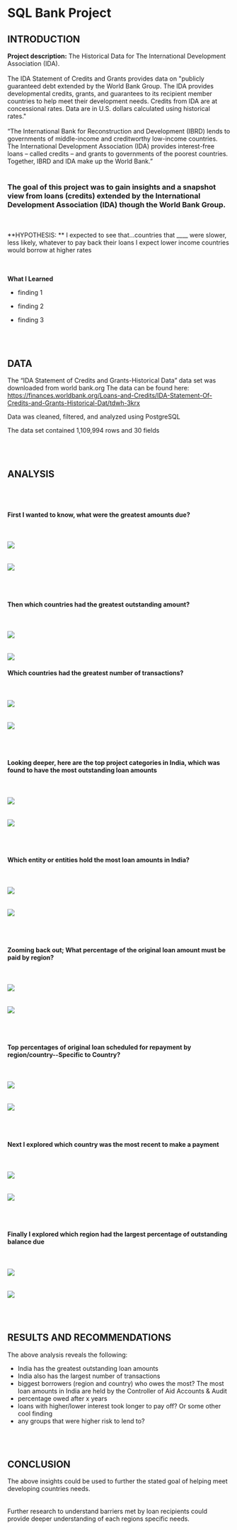 # SQL Bank Project
 
## INTRODUCTION

**Project description:** The Historical Data for The International Development Association (IDA).  <br><br>
The IDA Statement of Credits and Grants provides data on "publicly guaranteed debt extended by the World Bank Group.  The IDA provides developmental credits, grants, and guarantees to its recipient member countries to help meet their development needs.  Credits from IDA are at concessional rates.  Data are in U.S. dollars calculated using historical rates."
<br><br>
“The International Bank for Reconstruction and Development (IBRD) lends to governments of middle-income and creditworthy low-income countries.
The International Development Association (IDA) provides interest-free loans – called credits – and grants to governments of the poorest countries.
Together, IBRD and IDA make up the World Bank.”
<br><br>
### The goal of this project was to gain insights and a snapshot view from loans (credits) extended by the International Development Association (IDA) though the World Bank Group.   
 
<br><br>
**HYPOTHESIS:  **
I expected to see that…countries that ____ were slower, less likely, whatever to pay back their loans
I expect lower income countries would borrow at higher rates

<br><br>
**What I Learned**
* finding 1

* finding 2

* finding 3

<br><br>
## DATA

The “IDA Statement of Credits and Grants-Historical Data” data set was downloaded from world bank.org
The data can be found here:  https://finances.worldbank.org/Loans-and-Credits/IDA-Statement-Of-Credits-and-Grants-Historical-Dat/tdwh-3krx

Data was cleaned, filtered, and analyzed using PostgreSQL

The data set contained 1,109,994 rows and 30 fields


<br><br>
## ANALYSIS

<br><br>
#### First I wanted to know, what were the greatest amounts due? 
<br><br>
<img src="images/SQL1_top_10_amt_due.png?raw=true"/>  
<br><br>
<img src="images/1Table_top_10_amt_due.png?raw=true"/> 

<br><br>
#### Then which countries had the greatest outstanding amount?
<br><br>
<img src="images/SQL2_Max_owed_to_IDA.png?raw=true"/>    
<br><br>
<img src="images/2Table_max_owed_to_IDA.png?raw=true"/>   

#### Which countries had the greatest number of transactions?
<br><br>
<img src="images/SQL3B_Greatest_Number_of_Transactions.png?raw=true"/>    
<br><br>
<img src="images/3BTable_Greatest_Number_of_Transactions.png?raw=true"/> 

<br><br>
#### Looking deeper, here are the top project categories in India, which was found to have the most outstanding loan amounts 
<br><br>
<img src="images/SQL3_most_frequent_projects_India.png?raw=true"/>  
<br><br>
<img src="images/3Table_most_frequent_projects_India.png?raw=true"/>   


<br><br>
#### Which entity or entities hold the most loan amounts in India?
<br><br>
<img src="images/SQL4_who_has_most_loans_in_India.png?raw=true"/>   
<br><br>
<img src="images/4Table_who_has_most_loans_in_India.png?raw=true"/>   

<br><br>
#### Zooming back out; What percentage of the original loan amount must be paid by region?
<br><br>
<img src="images/LowestGradRates_MA_Schools.png?raw=true"/>  
<br><br>
<img src="images/LowestGradRates_MA_Schools.png?raw=true"/>  

<br><br>
#### Top percentages of original loan scheduled for repayment by region/country--Specific to Country?
<br><br>
<img src="images/LowestGradRates_MA_Schools.png?raw=true"/>  
<br><br>
<img src="images/LowestGradRates_MA_Schools.png?raw=true"/>   


<br><br>
#### Next I explored which country was the most recent to make a payment
<br><br>
<img src="images/LowestGradRates_MA_Schools.png?raw=true"/>  
<br><br>
<img src="images/LowestGradRates_MA_Schools.png?raw=true"/>   


<br><br>
#### Finally I explored which region had the largest percentage of outstanding balance due
<br><br>
<img src="images/LowestGradRates_MA_Schools.png?raw=true"/>  
<br><br>
<img src="images/LowestGradRates_MA_Schools.png?raw=true"/>  



<br><br>
## RESULTS AND RECOMMENDATIONS

The above analysis reveals the following:
*  India has the greatest outstanding loan amounts 
*  India also has the largest number of transactions
*  biggest borrowers (region and country) who owes the most?  The most loan amounts in India are held by the Controller of Aid Accounts & Audit
*  percentage owed after x years
*  loans with higher/lower interest took longer to pay off?  Or some other cool finding
*  any groups that were higher risk to lend to?

<br><br>
## CONCLUSION

The above insights could be used to further the stated goal of helping meet developing countries needs.  
<br><br>
Further research to understand barriers met by loan recipients could provide deeper understanding of each regions specific needs.
